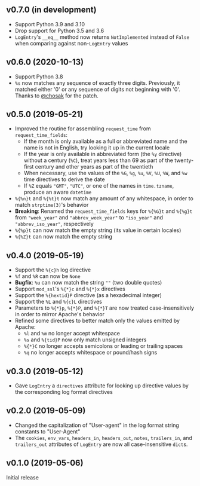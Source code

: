 v0.7.0 (in development)
-----------------------
- Support Python 3.9 and 3.10
- Drop support for Python 3.5 and 3.6
- `LogEntry`'s `__eq__` method now returns `NotImplemented` instead of `False`
  when comparing against non-`LogEntry` values

v0.6.0 (2020-10-13)
-------------------
- Support Python 3.8
- `%s` now matches any sequence of exactly three digits.  Previously, it
  matched either '0' or any sequence of digits not beginning with '0'.  Thanks
  to [@chosak](https://github.com/chosak) for the patch.

v0.5.0 (2019-05-21)
-------------------
- Improved the routine for assembling `request_time` from
  `request_time_fields`:
    - If the month is only available as a full or abbreviated name and the name
      is not in English, try looking it up in the current locale
    - If the year is only available in abbreviated form (the `%y` directive)
      without a century (`%C`), treat years less than 69 as part of the
      twenty-first century and other years as part of the twentieth
    - When necessary, use the values of the `%G`, `%g`, `%u`, `%V`, `%U`, `%W`,
      and `%w` time directives to derive the date
    - If `%Z` equals `"GMT"`, `"UTC"`, or one of the names in `time.tzname`,
      produce an aware `datetime`
- `%{%n}t` and `%{%t}t` now match any amount of any whitespace, in order to
  match `strptime(3)`'s behavior
- **Breaking**: Renamed the `request_time_fields` keys for `%{%G}t` and
  `%{%g}t` from `"week_year"` and `"abbrev_week_year"` to `"iso_year"` and
  `"abbrev_iso_year"`, respectively
- `%{%p}t` can now match the empty string (its value in certain locales)
- `%{%Z}t` can now match the empty string

v0.4.0 (2019-05-19)
-------------------
- Support the `%{c}h` log directive
- `%f` and `%R` can now be `None`
- **Bugfix**: `%u` can now match the string `""` (two double quotes)
- Support `mod_ssl`'s `%{*}c` and `%{*}x` directives
- Support the `%{hextid}P` directive (as a hexadecimal integer)
- Support the `%L` and `%{c}L` directives
- Parameters to `%{*}p`, `%{*}P`, and `%{*}T` are now treated
  case-insensitively in order to mirror Apache's behavior
- Refined some directives to better match only the values emitted by Apache:
    - `%l` and `%m` no longer accept whitespace
    - `%s` and `%{tid}P` now only match unsigned integers
    - `%{*}C` no longer accepts semicolons or leading or trailing spaces
    - `%q` no longer accepts whitespace or pound/hash signs

v0.3.0 (2019-05-12)
-------------------
- Gave `LogEntry` a `directives` attribute for looking up directive values by
  the corresponding log format directives

v0.2.0 (2019-05-09)
-------------------
- Changed the capitalization of "User-agent" in the log format string constants
  to "User-Agent"
- The `cookies`, `env_vars`, `headers_in`, `headers_out`, `notes`,
  `trailers_in`, and `trailers_out` attributes of `LogEntry` are now all
  case-insensitive `dict`s.

v0.1.0 (2019-05-06)
-------------------
Initial release
